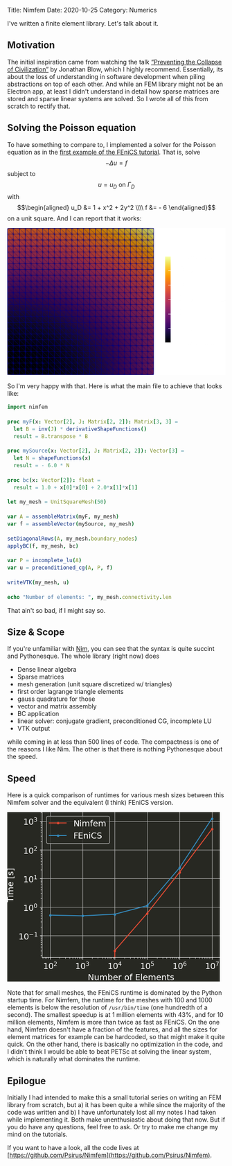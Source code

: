 Title: Nimfem
Date: 2020-10-25
Category: Numerics

I've written a finite element library. Let's talk about it.

Motivation
----------

The initial inspiration came from watching the talk [“Preventing the Collapse of Civilization”](https://www.youtube.com/watch?v=pW-SOdj4Kkk) by Jonathan Blow, which I highly recommend.
Essentially, its about the loss of understanding in software development when piling abstractions on top of each other.
And while an FEM library might not be an Electron app, at least I didn't understand in detail how sparse matrices are stored and sparse linear systems are solved.
So I wrote all of this from scratch to rectify that.

Solving the Poisson equation
----------------------------

To have something to compare to, I implemented a solver for the Poisson equation as in the [first example of the FEniCS tutorial](https://fenicsproject.org/pub/tutorial/html/._ftut1004.html). That is, solve
$$-Δu = f$$
subject to
$$u = u_D \text{ on } Γ_D$$
with
$$\begin{aligned} u_D &= 1 + x^2 + 2y^2 \\\\
f &= - 6 \end{aligned}$$
on a unit square.
And I can report that it works:

![Solution of Poisson equation](images/poisson_solution.png)
 
So I'm very happy with that. Here is what the main file to achieve that looks like:
~~~nim 
import nimfem

proc myF(x: Vector[2], J: Matrix[2, 2]): Matrix[3, 3] =
  let B = inv(J) * derivativeShapeFunctions()
  result = B.transpose * B

proc mySource(x: Vector[2], J: Matrix[2, 2]): Vector[3] =
  let N = shapeFunctions(x)
  result = - 6.0 * N

proc bc(x: Vector[2]): float =
  result = 1.0 + x[0]*x[0] + 2.0*x[1]*x[1]

let my_mesh = UnitSquareMesh(50)

var A = assembleMatrix(myF, my_mesh)
var f = assembleVector(mySource, my_mesh)

setDiagonalRows(A, my_mesh.boundary_nodes)
applyBC(f, my_mesh, bc)

var P = incomplete_lu(A)
var u = preconditioned_cg(A, P, f)

writeVTK(my_mesh, u)

echo "Number of elements: ", my_mesh.connectivity.len
~~~

That ain't so bad, if I might say so.

Size & Scope
------------

If you're unfamiliar with [Nim](https://nim-lang.org), you can see that the syntax is quite succint and Pythonesque. The whole library (right now) does

- Dense linear algebra
- Sparse matrices
- mesh generation (unit square discretized w/ triangles)
- first order lagrange triangle elements
- gauss quadrature for those
- vector and matrix assembly
- BC application
- linear solver: conjugate gradient, preconditioned CG, incomplete LU
- VTK output

while coming in at less than 500 lines of code. The compactness is one of the reasons I like Nim. The other is that there is nothing Pythonesque about the speed.

Speed
-----

Here is a quick comparison of runtimes for various mesh sizes between this Nimfem solver and the equivalent (I think) FEniCS version.

![Runtime comparison](images/comparison.png)

Note that for small meshes, the FEniCS runtime is dominated by the Python startup time.
For Nimfem, the runtime for the meshes with 100 and 1000 elements is below the resolution of `/usr/bin/time` (one hundredth of a second).
The smallest speedup is at 1 million elements with 43%, and for 10 million elements, Nimfem is more than twice as fast as FEniCS.
On the one hand, Nimfem doesn't have a fraction of the features, and all the sizes for element matrices for example can be hardcoded, so that might make it quite quick.
On the other hand, there is basically no optimization in the code, and I didn't think I would be able to beat PETSc at solving the linear system, which is naturally what dominates the runtime.

Epilogue
--------

Initially I had intended to make this a small tutorial series on writing an FEM library from scratch, but a) it has been quite a while since the majority of the code was written and b) I have unfortunately lost all my notes I had taken while implementing it.
Both make unenthusiastic about doing that now.
But if you do have any questions, feel free to ask.
Or try to make me change my mind on the tutorials.

If you want to have a look, all the code lives at [https://github.com/Psirus/Nimfem](https://github.com/Psirus/Nimfem).

